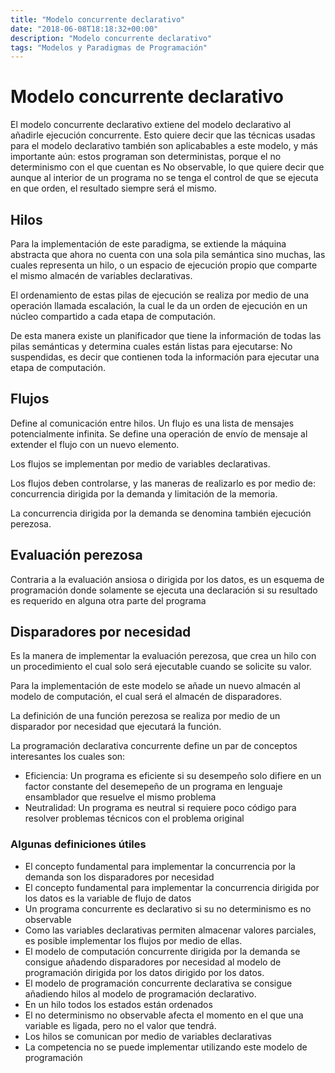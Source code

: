 ```yaml
---
title: "Modelo concurrente declarativo"
date: "2018-06-08T18:18:32+00:00"
description: "Modelo concurrente declarativo"
tags: "Modelos y Paradigmas de Programación"
---
```

# Modelo concurrente declarativo

El modelo concurrente declarativo extiene del modelo declarativo al añadirle ejecución concurrente. Esto quiere decir que las técnicas usadas para el modelo declarativo también son aplicabables a este modelo, y más importante aún: estos programan son deterministas, porque el no determinismo con el que cuentan es No observable, lo que quiere decir que aunque al interior de un programa no se tenga el control de que se ejecuta en que orden, el resultado siempre será el mismo.

## Hilos
Para la implementación de este paradigma, se extiende la máquina abstracta que ahora no cuenta con una sola pila semántica sino muchas, las cuales representa un hilo, o un espacio de ejecución propio que comparte el mismo almacén de variables declarativas.

El ordenamiento de estas pilas de ejecución se realiza por medio de una operación llamada escalación, la cual le da un orden de ejecución en un núcleo compartido a cada etapa de computación.

De esta manera existe un planificador que tiene la información de todas las pilas semánticas y determina cuales están listas para ejecutarse: No suspendidas, es decir que contienen toda la información para ejecutar una etapa de computación.

## Flujos
Define al comunicación entre hilos. Un flujo es una lista de mensajes potencialmente infinita. Se define una operación de envío de mensaje al extender el flujo con un nuevo elemento. 

Los flujos se implementan por medio de variables declarativas.

Los flujos deben controlarse, y las maneras de realizarlo es por medio de: concurrencia dirigida por la demanda y limitación de la memoria.

La concurrencia dirigida por la demanda se denomina también ejecución perezosa.

## Evaluación perezosa
Contraria a la evaluación ansiosa o dirigida por los datos, es un esquema de programación donde solamente se ejecuta una declaración si su resultado es requerido en alguna otra parte del programa

## Disparadores por necesidad
Es la manera de implementar la evaluación perezosa, que crea un hilo con un procedimiento el cual solo será ejecutable cuando se solicite su valor. 

Para la implementación de este modelo se añade un nuevo almacén al modelo de computación, el cual será el almacén de disparadores.

La definición de una función perezosa se realiza por medio de un disparador por necesidad que ejecutará la función.

La programación declarativa concurrente define un par de conceptos interesantes los cuales son:

- Eficiencia: Un programa es eficiente si su desempeño solo difiere en un factor constante del desemepeño de un programa en lenguaje ensamblador que resuelve el mismo problema
- Neutralidad: Un programa es neutral si requiere poco código para resolver problemas técnicos con el problema original

### Algunas definiciones útiles

- El concepto fundamental para implementar la concurrencia por la demanda son los disparadores por necesidad
- El concepto fundamental para implementar la concurrencia dirigida por los datos es la variable de flujo de datos
- Un programa concurrente es declarativo si su no determinismo es no observable
- Como las variables declarativas permiten almacenar valores parciales, es posible implementar los flujos por medio de ellas.
- El modelo de computación concurrente dirigida por la demanda se consigue añadendo disparadores por necesidad al modelo de programación dirigida por los datos dirigido por los datos.
- El modelo de programación concurrente declarativa se consigue añadiendo hilos al modelo de programación declarativo.
- En un hilo todos los estados están ordenados
- El no determinismo no observable afecta el momento en el que una variable es ligada, pero no el valor que tendrá.
- Los hilos se comunican por medio de variables declarativas
- La competencia no se puede implementar utilizando este modelo de programación

